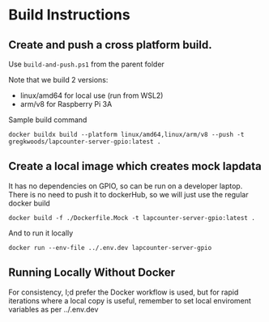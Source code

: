 # Build Instructions

## Create and push a cross platform build.

Use `build-and-push.ps1` from the parent folder

Note that we build 2 versions:

* linux/amd64 for local use (run from WSL2)
* arm/v8 for Raspberry Pi 3A

Sample build command

```
docker buildx build --platform linux/amd64,linux/arm/v8 --push -t gregkwoods/lapcounter-server-gpio:latest .
```

## Create a local image which creates mock lapdata

It has no dependencies on GPIO, so can be run on a developer laptop.
There is no need to push it to dockerHub, so we will just use the regular docker build

```
docker build -f ./Dockerfile.Mock -t lapcounter-server-gpio:latest .
```

And to run it locally

```
docker run --env-file ../.env.dev lapcounter-server-gpio
```

## Running Locally Without Docker

For consistency, I;d prefer the Docker workflow is used, but for rapid iterations where a local copy is useful, remember to set local
enviroment variables as per ../.env.dev